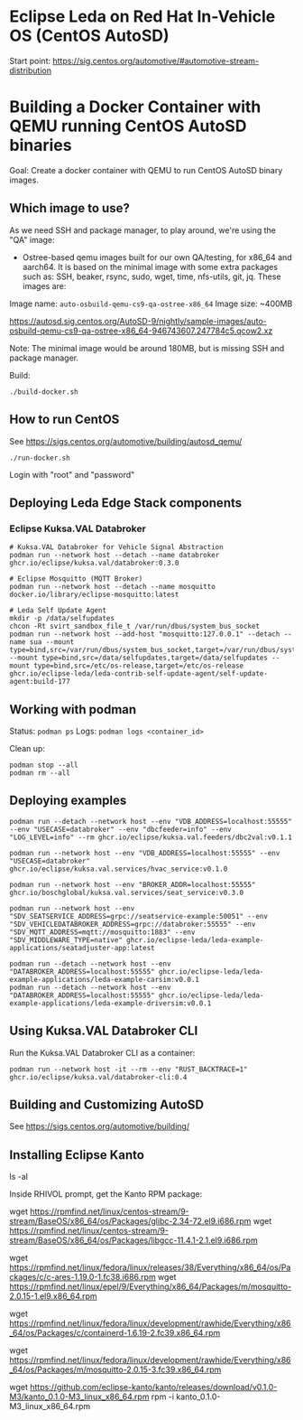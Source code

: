 # Eclipse Leda on Red Hat In-Vehicle OS (CentOS AutoSD)

Start point: https://sig.centos.org/automotive/#automotive-stream-distribution

# Building a Docker Container with QEMU running CentOS AutoSD binaries

Goal: Create a docker container with QEMU to run CentOS AutoSD binary images.

## Which image to use?

As we need SSH and package manager, to play around, we're using the "QA" image:

- Ostree-based qemu images built for our own QA/testing, for x86_64 and aarch64. It is based on the minimal image with some extra packages such as: SSH, beaker, rsync, sudo, wget, time, nfs-utils, git, jq. These images are:

Image name: `auto-osbuild-qemu-cs9-qa-ostree-x86_64`
Image size: ~400MB

https://autosd.sig.centos.org/AutoSD-9/nightly/sample-images/auto-osbuild-qemu-cs9-qa-ostree-x86_64-946743607.247784c5.qcow2.xz

Note: The minimal image would be around 180MB, but is missing SSH and package manager.

Build:

```shell
./build-docker.sh
```

## How to run CentOS

See https://sigs.centos.org/automotive/building/autosd_qemu/

```shell
./run-docker.sh
```
Login with "root" and "password"

## Deploying Leda Edge Stack components

### Eclipse Kuksa.VAL Databroker

```shell
# Kuksa.VAL Databroker for Vehicle Signal Abstraction
podman run --network host --detach --name databroker ghcr.io/eclipse/kuksa.val/databroker:0.3.0

# Eclipse Mosquitto (MQTT Broker)
podman run --network host --detach --name mosquitto docker.io/library/eclipse-mosquitto:latest

# Leda Self Update Agent
mkdir -p /data/selfupdates
chcon -Rt svirt_sandbox_file_t /var/run/dbus/system_bus_socket
podman run --network host --add-host "mosquitto:127.0.0.1" --detach --name sua --mount type=bind,src=/var/run/dbus/system_bus_socket,target=/var/run/dbus/system_bus_socket --mount type=bind,src=/data/selfupdates,target=/data/selfupdates --mount type=bind,src=/etc/os-release,target=/etc/os-release ghcr.io/eclipse-leda/leda-contrib-self-update-agent/self-update-agent:build-177
```

## Working with podman

Status: `podman ps`
Logs: `podman logs <container_id>`

Clean up:
```shell
podman stop --all
podman rm --all
```

## Deploying examples

```shell
podman run --detach --network host --env "VDB_ADDRESS=localhost:55555" --env "USECASE=databroker" --env "dbcfeeder=info" --env "LOG_LEVEL=info" --rm ghcr.io/eclipse/kuksa.val.feeders/dbc2val:v0.1.1

podman run --network host --env "VDB_ADDRESS=localhost:55555" --env "USECASE=databroker" ghcr.io/eclipse/kuksa.val.services/hvac_service:v0.1.0

podman run --network host --env "BROKER_ADDR=localhost:55555" ghcr.io/boschglobal/kuksa.val.services/seat_service:v0.3.0

podman run --network host --env "SDV_SEATSERVICE_ADDRESS=grpc://seatservice-example:50051" --env "SDV_VEHICLEDATABROKER_ADDRESS=grpc://databroker:55555" --env "SDV_MQTT_ADDRESS=mqtt://mosquitto:1883" --env "SDV_MIDDLEWARE_TYPE=native" ghcr.io/eclipse-leda/leda-example-applications/seatadjuster-app:latest

podman run --detach --network host --env "DATABROKER_ADDRESS=localhost:55555" ghcr.io/eclipse-leda/leda-example-applications/leda-example-carsim:v0.0.1
podman run --detach --network host --env "DATABROKER_ADDRESS=localhost:55555" ghcr.io/eclipse-leda/leda-example-applications/leda-example-driversim:v0.0.1
```

## Using Kuksa.VAL Databroker CLI

Run the Kuksa.VAL Databroker CLI as a container:

```shell
podman run --network host -it --rm --env "RUST_BACKTRACE=1" ghcr.io/eclipse/kuksa.val/databroker-cli:0.4
```

## Building and Customizing AutoSD

See https://sigs.centos.org/automotive/building/

## Installing Eclipse Kanto
ls -al

Inside RHIVOL prompt, get the Kanto RPM package:

wget https://rpmfind.net/linux/centos-stream/9-stream/BaseOS/x86_64/os/Packages/glibc-2.34-72.el9.i686.rpm
wget https://rpmfind.net/linux/centos-stream/9-stream/BaseOS/x86_64/os/Packages/libgcc-11.4.1-2.1.el9.i686.rpm

wget https://rpmfind.net/linux/fedora/linux/releases/38/Everything/x86_64/os/Packages/c/c-ares-1.19.0-1.fc38.i686.rpm
wget https://rpmfind.net/linux/epel/9/Everything/x86_64/Packages/m/mosquitto-2.0.15-1.el9.x86_64.rpm

wget https://rpmfind.net/linux/fedora/linux/development/rawhide/Everything/x86_64/os/Packages/c/containerd-1.6.19-2.fc39.x86_64.rpm

wget https://rpmfind.net/linux/fedora/linux/development/rawhide/Everything/x86_64/os/Packages/m/mosquitto-2.0.15-3.fc39.x86_64.rpm


wget https://github.com/eclipse-kanto/kanto/releases/download/v0.1.0-M3/kanto_0.1.0-M3_linux_x86_64.rpm
rpm -i kanto_0.1.0-M3_linux_x86_64.rpm

